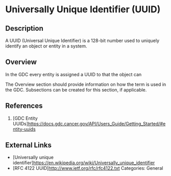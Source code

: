 # Universally Unique Identifier (UUID) #
## Description ##
A UUID (Universal Unique Identifier) is a 128-bit number used to uniquely identify an object or entity in a system.

## Overview ##
In the GDC every entity is assigned a UUID to that the object can

The Overview section should provide information on how the term is used in the GDC. Subsections can be created for this section, if applicable.
## References ##
1. [GDC Entity UUIDs]https://docs.gdc.cancer.gov/API/Users_Guide/Getting_Started/#entity-uuids

## External Links ##
* [Universally unique identifier]https://en.wikipedia.org/wiki/Universally_unique_identifier
* [RFC 4122 UUID]http://www.ietf.org/rfc/rfc4122.txt
Categories: General
